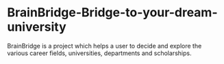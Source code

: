 # BrainBridge-Bridge-to-your-dream-university
BrainBridge is a project which helps a user to decide and explore the various career fields, universities, departments and scholarships.
